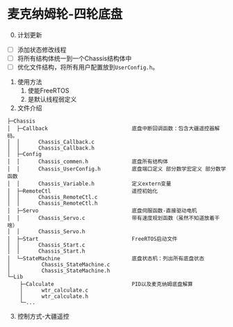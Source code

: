# 麦克纳姆轮-四轮底盘
0. 计划更新
- [ ] 添加状态修改线程
- [ ] 将所有结构体统一到一个Chassis结构体中
- [ ] 优化文件结构，将所有用户配置放到`UserConfig.h`。

1. 使用方法
	1. 使能FreeRTOS
	2. 是默认线程弱定义
2. 文件介绍
```WTR_CHASSIS\麦克纳姆轮\USERCODE
├─Chassis
│  ├─Callback                           底盘中断回调函数：包含大疆遥控器解码。
│  │      Chassis_Callback.c            
│  │      Chassis_Callback.h
│  ├─Config
│  │      Chassis_commen.h              底盘所有结构体
│  │      Chassis_UserConfig.h          底盘端口定义 部分数学宏定义 部分数学函数
│  │      Chassis_Variable.h            定义extern变量
│  ├─RemoteCtl                          遥控初始化
│  │      Chassis_RemoteCtl.c           
│  │      Chassis_RemoteCtl.h
│  ├─Servo                              底盘伺服函数-直接驱动电机
│  │      Chassis_Servo.c               带有速度规划函数（虽然不知道放着干啥）
│  │      Chassis_Servo.h
│  ├─Start                              FreeRTOS启动文件 
│  │      Chassis_Start.c             
│  │      Chassis_Start.h
│  └─StateMachine                       底盘状态机：列出所有底盘状态
│          Chassis_StateMachine.c
│          Chassis_StateMachine.h
└─Lib
    ├─Calculate                         PID以及麦克纳姆底盘解算
    │      wtr_calculate.c
    │      wtr_calculate.h
    └─...
```
3. 控制方式-大疆遥控
